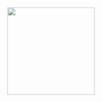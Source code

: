 
###

<div align="center">
</div>

###

<div align="center">
  <img height="200" src="https://tse4.mm.bing.net/th/id/OIP.VaaXLP9PwKa_whFKfJqg0AHaEo?rs=1&pid=ImgDetMain"  />
</div>

###
